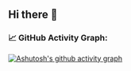 ## Hi there 👋

### 📈 GitHub Activity Graph:
[![Ashutosh's github activity graph](https://github-readme-activity-graph.vercel.app/graph?username=Garuda-Ya&bg_color=eeceac&line=000000&color=8aa899)](https://github.com/ashutosh00710/github-readme-activity-graph)

